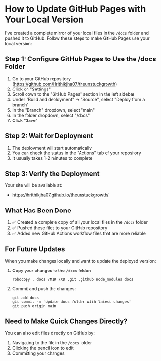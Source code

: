 # How to Update GitHub Pages with Your Local Version

I've created a complete mirror of your local files in the `/docs` folder and pushed it to GitHub. Follow these steps to make GitHub Pages use your local version:

## Step 1: Configure GitHub Pages to Use the /docs Folder

1. Go to your GitHub repository (https://github.com/Hrithikjha07/theunstuckgrowth)
2. Click on "Settings"
3. Scroll down to the "GitHub Pages" section in the left sidebar
4. Under "Build and deployment" → "Source", select "Deploy from a branch"
5. In the "Branch" dropdown, select "main"
6. In the folder dropdown, select "/docs"
7. Click "Save"

## Step 2: Wait for Deployment

1. The deployment will start automatically
2. You can check the status in the "Actions" tab of your repository
3. It usually takes 1-2 minutes to complete

## Step 3: Verify the Deployment

Your site will be available at:
- https://hrithikjha07.github.io/theunstuckgrowth/

## What Has Been Done

1. ✅ Created a complete copy of all your local files in the `/docs` folder
2. ✅ Pushed these files to your GitHub repository
3. ✅ Added new GitHub Actions workflow files that are more reliable

## For Future Updates

When you make changes locally and want to update the deployed version:

1. Copy your changes to the `/docs` folder:
   ```
   robocopy . docs /MIR /XD .git .github node_modules docs
   ```

2. Commit and push the changes:
   ```
   git add docs
   git commit -m "Update docs folder with latest changes"
   git push origin main
   ```

## Need to Make Quick Changes Directly?

You can also edit files directly on GitHub by:
1. Navigating to the file in the `/docs` folder
2. Clicking the pencil icon to edit
3. Committing your changes 